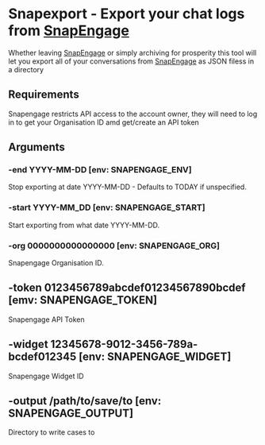 # Snapexport - Export your chat logs from [SnapEngage](https://snapengage.com/)

Whether leaving [SnapEngage](https://snapengage.com/) or simply archiving for prosperity this tool will let you
export all of your conversations from [SnapEngage](https://snapengage.com/) as JSON filess in a directory

## Requirements

Snapengage restricts API access to the account owner, they will need to log in to get your Organisation ID amd
get/create an API token

## Arguments

### -end YYYY-MM-DD [env: SNAPENGAGE_ENV]

Stop exporting at date YYYY-MM-DD - Defaults to TODAY if unspecified.

### -start YYYY-MM_DD [env: SNAPENGAGE_START]

Start exporting from what date YYYY-MM-DD.

### -org 0000000000000000 [env: SNAPENGAGE_ORG]

Snapengage Organisation ID.

## -token 0123456789abcdef01234567890bcdef [emv: SNAPENGAGE_TOKEN]

Snapengage API Token

## -widget 12345678-9012-3456-789a-bcdef012345 [env: SNAPENGAGE_WIDGET]

Snapengage Widget ID 

## -output /path/to/save/to [env: SNAPENGAGE_OUTPUT]

Directory to write cases to
